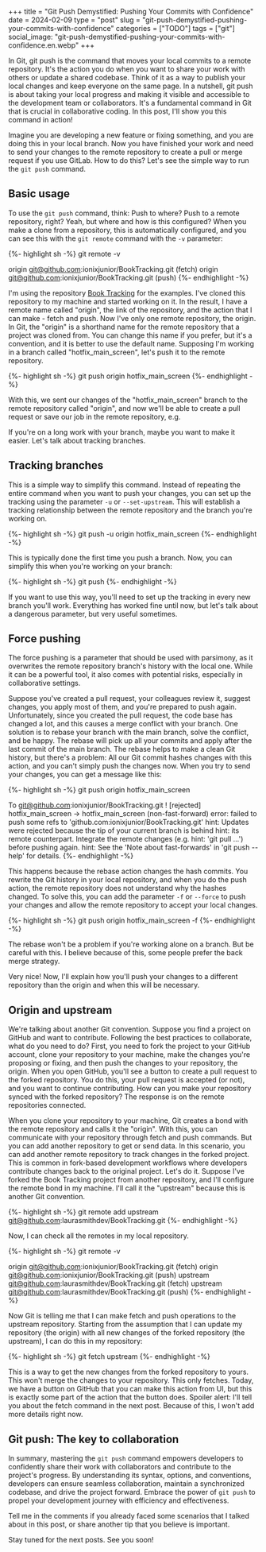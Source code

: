 +++
title = "Git Push Demystified: Pushing Your Commits with Confidence"
date = 2024-02-09
type = "post"
slug = "git-push-demystified-pushing-your-commits-with-confidence"
categories = ["TODO"]
tags = ["git"]
social_image: "git-push-demystified-pushing-your-commits-with-confidence.en.webp"
+++

<p class="intro"><span class="dropcap">I</span>n Git, git push is the command that moves your local commits to a remote repository. It's the action you do when you want to share your work with others or update a shared codebase. Think of it as a way to publish your local changes and keep everyone on the same page. In a nutshell, git push is about taking your local progress and making it visible and accessible to the development team or collaborators. It's a fundamental command in Git that is crucial in collaborative coding. In this post, I'll show you this command in action!</p>

Imagine you are developing a new feature or fixing something, and you are doing this in your local branch. Now you have finished your work and need to send your changes to the remote repository to create a pull or merge request if you use GitLab. How to do this? Let's see the simple way to run the `git push` command.

## Basic usage
To use the `git push` command, think: Push to where? Push to a remote repository, right? Yeah, but where and how is this configured? When you make a clone from a repository, this is automatically configured, and you can see this with the `git remote` command with the `-v` parameter:

{%- highlight sh -%}
git remote -v

origin	git@github.com:ionixjunior/BookTracking.git (fetch)
origin	git@github.com:ionixjunior/BookTracking.git (push)
{%- endhighlight -%}

I'm using the repository [Book Tracking][book_tracking_repository] for the examples. I've cloned this repository to my machine and started working on it. In the result, I have a remote name called "origin", the link of the repository, and the action that I can make - fetch and push. Now I've only one remote repository, the origin. In Git, the "origin" is a shorthand name for the remote repository that a project was cloned from. You can change this name if you prefer, but it's a convention, and it is better to use the default name. Supposing I'm working in a branch called "hotfix_main_screen", let's push it to the remote repository.

{%- highlight sh -%}
git push origin hotfix_main_screen
{%- endhighlight -%}

With this, we sent our changes of the "hotfix_main_screen" branch to the remote repository called "origin", and now we'll be able to create a pull request or save our job in the remote repository, e.g.

If you're on a long work with your branch, maybe you want to make it easier. Let's talk about tracking branches.

## Tracking branches
This is a simple way to simplify this command. Instead of repeating the entire command when you want to push your changes, you can set up the tracking using the parameter `-u` or `--set-upstream`. This will establish a tracking relationship between the remote repository and the branch you're working on.

{%- highlight sh -%}
git push -u origin hotfix_main_screen
{%- endhighlight -%}

This is typically done the first time you push a branch. Now, you can simplify this when you're working on your branch:

{%- highlight sh -%}
git push
{%- endhighlight -%}

If you want to use this way, you'll need to set up the tracking in every new branch you'll work. Everything has worked fine until now, but let's talk about a dangerous parameter, but very useful sometimes.

## Force pushing
The force pushing is a parameter that should be used with parsimony, as it overwrites the remote repository branch's history with the local one. While it can be a powerful tool, it also comes with potential risks, especially in collaborative settings.

Suppose you've created a pull request, your colleagues review it, suggest changes, you apply most of them, and you're prepared to push again. Unfortunately, since you created the pull request, the code base has changed a lot, and this causes a merge conflict with your branch. One solution is to rebase your branch with the main branch, solve the conflict, and be happy. The rebase will pick up all your commits and apply after the last commit of the main branch. The rebase helps to make a clean Git history, but there's a problem: All our Git commit hashes changes with this action, and you can't simply push the changes now. When you try to send your changes, you can get a message like this:

{%- highlight sh -%}
git push origin hotfix_main_screen

To git@github.com:ionixjunior/BookTracking.git
 ! [rejected]        hotfix_main_screen -> hotfix_main_screen (non-fast-forward)
error: failed to push some refs to 'github.com:ionixjunior/BookTracking.git'
hint: Updates were rejected because the tip of your current branch is behind
hint: its remote counterpart. Integrate the remote changes (e.g.
hint: 'git pull ...') before pushing again.
hint: See the 'Note about fast-forwards' in 'git push --help' for details.
{%- endhighlight -%}

This happens because the rebase action changes the hash commits. You rewrite the Git history in your local repository, and when you do the push action, the remote repository does not understand why the hashes changed. To solve this, you can add the parameter `-f` or `--force` to push your changes and allow the remote repository to accept your local changes.

{%- highlight sh -%}
git push origin hotfix_main_screen -f
{%- endhighlight -%}

The rebase won't be a problem if you're working alone on a branch. But be careful with this. I believe because of this, some people prefer the back merge strategy.

Very nice! Now, I'll explain how you'll push your changes to a different repository than the origin and when this will be necessary.

## Origin and upstream
We're talking about another Git convention. Suppose you find a project on GitHub and want to contribute. Following the best practices to collaborate, what do you need to do? First, you need to fork the project to your GitHub account, clone your repository to your machine, make the changes you're proposing or fixing, and then push the changes to your repository, the origin. When you open GitHub, you'll see a button to create a pull request to the forked repository. You do this, your pull request is accepted (or not), and you want to continue contributing. How can you make your repository synced with the forked repository? The response is on the remote repositories connected. 

When you clone your repository to your machine, Git creates a bond with the remote repository and calls it the "origin". With this, you can communicate with your repository through fetch and push commands. But you can add another repository to get or send data. In this scenario, you can add another remote repository to track changes in the forked project. This is common in fork-based development workflows where developers contribute changes back to the original project. Let's do it. Suppose I've forked the Book Tracking project from another repository, and I'll configure the remote bond in my machine. I'll call it the "upstream" because this is another Git convention.

{%- highlight sh -%}
git remote add upstream git@github.com:laurasmithdev/BookTracking.git
{%- endhighlight -%}

Now, I can check all the remotes in my local repository.

{%- highlight sh -%}
git remote -v

origin	git@github.com:ionixjunior/BookTracking.git (fetch)
origin	git@github.com:ionixjunior/BookTracking.git (push)
upstream	git@github.com:laurasmithdev/BookTracking.git (fetch)
upstream	git@github.com:laurasmithdev/BookTracking.git (push)
{%- endhighlight -%}

Now Git is telling me that I can make fetch and push operations to the upstream repository. Starting from the assumption that I can update my repository (the origin) with all new changes of the forked repository (the upstream), I can do this in my repository:

{%- highlight sh -%}
git fetch upstream
{%- endhighlight -%}

This is a way to get the new changes from the forked repository to yours. This won't merge the changes to your repository. This only fetches. Today, we have a button on GitHub that you can make this action from UI, but this is exactly some part of the action that the button does. Spoiler alert: I'll tell you about the fetch command in the next post. Because of this, I won't add more details right now.

## Git push: The key to collaboration
In summary, mastering the `git push` command empowers developers to confidently share their work with collaborators and contribute to the project's progress. By understanding its syntax, options, and conventions, developers can ensure seamless collaboration, maintain a synchronized codebase, and drive the project forward. Embrace the power of `git push` to propel your development journey with efficiency and effectiveness.

Tell me in the comments if you already faced some scenarios that I talked about in this post, or share another tip that you believe is important. 

Stay tuned for the next posts. See you soon!

[book_tracking_repository]: https://github.com/ionixjunior/BookTracking
